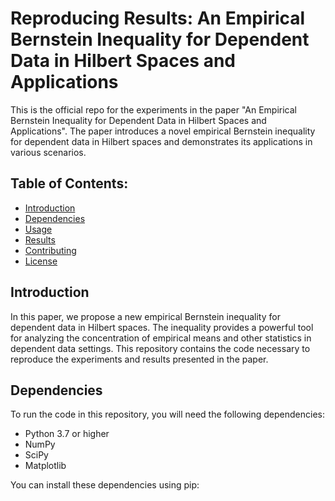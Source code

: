 # Reproducing Results: An Empirical Bernstein Inequality for Dependent Data in Hilbert Spaces and Applications
This is the official repo for the experiments in the paper "An Empirical Bernstein Inequality for Dependent Data in Hilbert Spaces and Applications". The paper introduces a novel empirical Bernstein inequality for dependent data in Hilbert spaces and demonstrates its applications in various scenarios.


## Table of Contents:

- [Introduction](#introduction)
- [Dependencies](#dependencies)
- [Usage](#usage)
- [Results](#results)
- [Contributing](#contributing)
- [License](#license)

## Introduction

In this paper, we propose a new empirical Bernstein inequality for dependent data in Hilbert spaces. The inequality provides a powerful tool for analyzing the concentration of empirical means and other statistics in dependent data settings. This repository contains the code necessary to reproduce the experiments and results presented in the paper.

## Dependencies

To run the code in this repository, you will need the following dependencies:

- Python 3.7 or higher
- NumPy
- SciPy
- Matplotlib

You can install these dependencies using pip:
